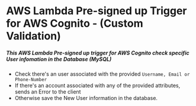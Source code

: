 # AWS Lambda Pre-signed up Trigger for AWS Cognito - (Custom Validation)

##### This AWS Lambda Pre-signed up trigger for AWS Cognito check specific User infomation in the Database (MySQL)

- Check there's an user associated with the provided `Username, Email or Phone-Number`
 - If there's an account associated with any of the provided attributes, sends an Error to the client
  - Otherwise save the New User information in the database.
 


  